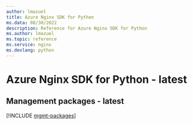 ```yaml
---
author: lmazuel
title: Azure Nginx SDK for Python
ms.data: 08/30/2022
description: Reference for Azure Nginx SDK for Python
ms.author: lmazuel
ms.topic: reference
ms.service: nginx
ms.devlang: python
---
```

# Azure Nginx SDK for Python - latest

## Management packages - latest
[!INCLUDE [mgmt-packages](nginx-mgmt-index.md)]